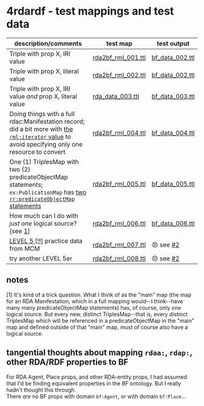 # 4rdardf - test mappings and test data
| description/comments | test map | test output |
|---|---|---|
| Triple with prop X, IRI value | [rda2bf_rml_001.ttl](rda2bf_rml_001.ttl) | [bf_data_002.ttl](bf_data_002.ttl) |
| Triple with prop X, literal value | [rda2bf_rml_002.ttl](rda2bf_rml_002.ttl) | [bf_data_002.ttl](bf_data_002.ttl) |
| Triple with prop X, IRI value *and* prop X, literal value | [rda_data_003.ttl](rda_data_003.ttl)| [bf_data_003.ttl](bf_data_003.ttl) |
| Doing things with a full rdac:Manifestation record; did a bit more with [the `rml:iterator` value](https://github.com/briesenberg07/libraryNotes/blob/977fa33d379eebf7f316c348f6a6640c4e6ec573/rml/rda2bf_rml_004.ttl#L23) to avoid specifying only one resource to convert | [rda2bf_rml_004.ttl](rda2bf_rml_004.ttl) | [bf_data_004.ttl](bf_data_004.ttl) |
| One (1) TriplesMap with two (2) predicateObjectMap statements; `ex:PublicationMap` has [two `rr:predicateObjectMap` statements](https://github.com/briesenberg07/libraryNotes/blob/977fa33d379eebf7f316c348f6a6640c4e6ec573/rml/rda2bf_rml_005.ttl#L56-L70) | [rda2bf_rml_005.ttl](rda2bf_rml_005.ttl) | [bf_data_005.ttl](bf_data_005.ttl) |
| How much can I do with *just one* logical source? [see [1](#notes)]  | [rda2bf_rml_006.ttl](rda2bf_rml_006.ttl) | [bf_data_006.ttl](bf_data_006.ttl) |
| [LEVEL 5 [!!]](https://github.com/uwlib-cams/rml/tree/master/getting_started/practice_data) practice data from MCM | [rda2bf_rml_007.ttl](rda2bf_rml_007.ttl) | 😠 see [#2](https://github.com/briesenberg07/rml_notes/issues/2) |
| try another LEVEL 5er | [rda2bf_rml_008.ttl](rda2bf_rml_008.ttl) | 😠 see [#2](https://github.com/briesenberg07/rml_notes/issues/2) |

## notes
[1] It's kind of a trick question. What I think of as the "main" map (the map for an RDA Manifestation, which in a full mapping would--I think--have many many predicateObjectMap statements) has, of course, only one logical source. But every new, distinct TriplesMap--that is, every distinct TriplesMap which will be referenced in a predicateObjectMap in the "main" map and defined outside of that "main" map, must of course also have a logical source.
## tangential thoughts about mapping `rdaa:`, `rdap:`, other RDA/RDF properties to BF
For RDA Agent, Place props, and other RDA-entity props, I had assumed that I'd be finding equivalent properties in the BF ontology. But I really hadn't thought this through.   
There *are* no BF props with domain `bf:Agent`, or with domain `bf:Place`...
